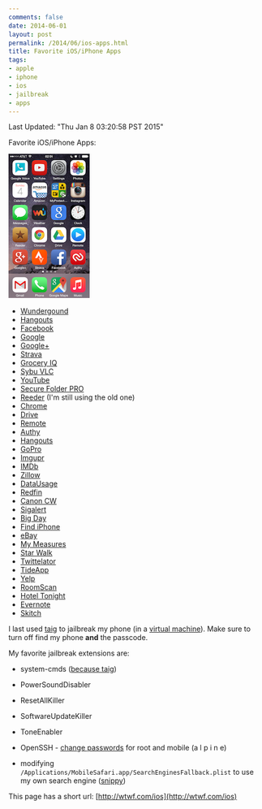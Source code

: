 ```yaml
---
comments: false
date: 2014-06-01
layout: post
permalink: /2014/06/ios-apps.html
title: Favorite iOS/iPhone Apps
tags:
- apple
- iphone
- ios
- jailbreak
- apps
---
```


Last Updated: "Thu Jan  8 03:20:58 PST 2015"

Favorite iOS/iPhone Apps:

![iPhoneHome right](/assets/images/iPhoneHome.png)

* [Wundergound](https://itunes.apple.com/us/app/weather-underground-radar/id486154808)
* [Hangouts](https://itunes.apple.com/us/app/hangouts/id643496868)
* [Facebook](https://itunes.apple.com/us/app/facebook/id284882215)
* [Google](https://itunes.apple.com/us/app/google-search/id284815942)
* [Google+](https://itunes.apple.com/us/app/google+/id447119634)
* [Strava](https://itunes.apple.com/us/app/strava-running-cycling-gps/id426826309)
* [Grocery IQ](https://itunes.apple.com/us/app/grocery-iq/id290591617)
* [Sybu VLC](https://itunes.apple.com/us/app/sybu-remote-control-for-vlc/id418058537)
* [YouTube](https://itunes.apple.com/us/app/youtube/id544007664)
* [Secure Folder PRO](https://itunes.apple.com/us/app/secure-folder-pro/id493537578)
* [Reeder](http://reederapp.com/ios/) (I'm still using the old one)
* [Chrome](https://itunes.apple.com/us/app/chrome-web-browser-by-google/id535886823)
* [Drive](https://itunes.apple.com/us/app/google-drive-free-online-storage/id507874739)
* [Remote](https://itunes.apple.com/us/app/remote/id284417350)
* [Authy](https://itunes.apple.com/us/app/authy/id494168017)
* [Hangouts](https://itunes.apple.com/us/app/hangouts/id643496868)
* [GoPro](https://itunes.apple.com/us/app/gopro-app/id561350520)
* [Imgupr](https://itunes.apple.com/us/app/imgupr-photo-uploader-for/id498636755)
* [IMDb](https://itunes.apple.com/us/app/imdb-movies-tv/id342792525)
* [Zillow](https://itunes.apple.com/us/app/real-estate-by-zillow-homes/id310738695)
* [DataUsage](https://itunes.apple.com/us/app/data-usage/id386950560)
* [Redfin](https://itunes.apple.com/us/app/real-estate-by-redfin-search/id327962480)
* [Canon CW](https://itunes.apple.com/us/app/canon-camerawindow/id501009725)
* [Sigalert](https://itunes.apple.com/us/app/sigalert.com-live-traffic/id424889327)
* [Big Day](https://itunes.apple.com/us/app/big-day-event-countdown/id295759189)
* [Find iPhone](https://itunes.apple.com/us/app/find-my-iphone/id376101648)
* [eBay](https://itunes.apple.com/us/app/ebay/id282614216)
* [My Measures](https://itunes.apple.com/us/app/my-measures-dimensions-pro/id450797313)
* [Star Walk](https://itunes.apple.com/us/app/star-walk-5-stars-astronomy/id295430577)
* [Twittelator](https://itunes.apple.com/us/app/twittelator-free-for-twitter/id284698706)
* [TideApp](https://itunes.apple.com/us/app/tideapp/id288399415)
* [Yelp](https://itunes.apple.com/us/app/yelp/id284910350)
* [RoomScan](https://itunes.apple.com/us/app/roomscan-app-that-draws-floor/id571436618)
* [Hotel Tonight](https://itunes.apple.com/us/app/hotel-tonight/id407690035)
* [Evernote](https://itunes.apple.com/us/app/evernote/id281796108)
* [Skitch](https://itunes.apple.com/us/app/skitch-snap.-mark-up.-send./id490505997)


I last used [taig](http://www.taig.com/en/tutorial.html) to jailbreak my phone (in a [virtual machine](http://www.idownloadblog.com/2014/12/05/how-to-jailbreak-ios-8-1-1-on-mac-os-x-using-a-virtual-machine/)). Make sure to turn off find my phone **and** the passcode.

My favorite jailbreak extensions are:

* system-cmds ([because taig](http://www.reddit.com/r/jailbreak/comments/2nxjxk/musclenerd_confirms_taig_is_safe/cmi7a9h))
* PowerSoundDisabler
* ResetAllKiller
* SoftwareUpdateKiller
* ToneEnabler
* OpenSSH - [change passwords](http://cydia.saurik.com/password.html) for root and mobile (a l p i n e)

* modifying `/Applications/MobileSafari.app/SearchEnginesFallback.plist` to use my own search engine ([snippy](http://wtwf.com/snippy))

This page has a short url: [http://wtwf.com/ios](http://wtwf.com/ios)
